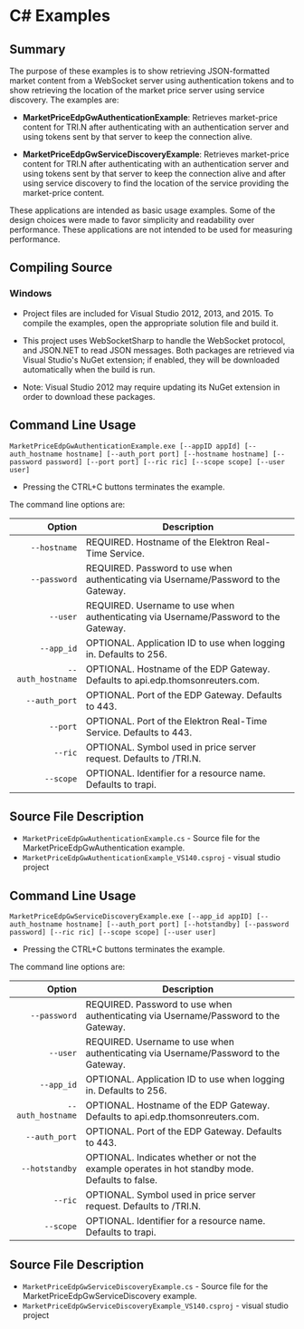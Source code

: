 # C# Examples
## Summary

The purpose of these examples is to show retrieving JSON-formatted market content
from a WebSocket server using authentication tokens and to show retrieving the location
of the market price server using service discovery. The examples are:

* __MarketPriceEdpGwAuthenticationExample__: Retrieves market-price content for TRI.N after
  authenticating with an authentication server and using tokens sent by that server to keep
  the connection alive.

* __MarketPriceEdpGwServiceDiscoveryExample__: Retrieves market-price content for TRI.N after
  authenticating with an authentication server and using tokens sent by that server to keep
  the connection alive and after using service discovery to find the location of the service
  providing the market-price content.

These applications are intended as basic usage examples. Some of the design choices
were made to favor simplicity and readability over performance. These applications
are not intended to be used for measuring performance.

## Compiling Source
### Windows
- Project files are included for Visual Studio 2012, 2013, and 2015. To compile the examples,
open the appropriate solution file and build it.

- This project uses WebSocketSharp to handle the WebSocket protocol, and JSON.NET to read
JSON messages. Both packages are retrieved via Visual Studio's NuGet extension; if enabled,
they will be downloaded automatically when the build is run.

- Note: Visual Studio 2012 may require updating its NuGet extension in order to download these 
packages.

## Command Line Usage
```MarketPriceEdpGwAuthenticationExample.exe [--appID appId] [--auth_hostname hostname] [--auth_port port] [--hostname hostname] [--password password] [--port port] [--ric ric] [--scope scope] [--user user]```
  - Pressing the CTRL+C buttons terminates the example.

The command line options are:

Option           |Description|
----------------:|-----------|
`--hostname`     | REQUIRED. Hostname of the Elektron Real-Time Service.
`--password`     | REQUIRED. Password to use when authenticating via Username/Password to the Gateway.
`--user`         | REQUIRED. Username to use when authenticating via Username/Password to the Gateway.
`--app_id`       | OPTIONAL. Application ID to use when logging in. Defaults to 256.
`--auth_hostname`| OPTIONAL. Hostname of the EDP Gateway. Defaults to api.edp.thomsonreuters.com.
`--auth_port`    | OPTIONAL. Port of the EDP Gateway. Defaults to 443.
`--port`         | OPTIONAL. Port of the Elektron Real-Time Service. Defaults to 443.
`--ric`          | OPTIONAL. Symbol used in price server request. Defaults to /TRI.N.
`--scope`        | OPTIONAL. Identifier for a resource name. Defaults to trapi.

## Source File Description
* `MarketPriceEdpGwAuthenticationExample.cs` - Source file for the MarketPriceEdpGwAuthentication example.
* `MarketPriceEdpGwAuthenticationExample_VS140.csproj` - visual studio project


## Command Line Usage
```MarketPriceEdpGwServiceDiscoveryExample.exe [--app_id appID] [--auth_hostname hostname] [--auth_port port] [--hotstandby] [--password password] [--ric ric] [--scope scope] [--user user]```
  - Pressing the CTRL+C buttons terminates the example.

The command line options are:

Option           |Description|
----------------:|-----------|
`--password`     | REQUIRED. Password to use when authenticating via Username/Password to the Gateway.
`--user`         | REQUIRED. Username to use when authenticating via Username/Password to the Gateway.
`--app_id`       | OPTIONAL. Application ID to use when logging in. Defaults to 256.
`--auth_hostname`| OPTIONAL. Hostname of the EDP Gateway. Defaults to api.edp.thomsonreuters.com.
`--auth_port`    | OPTIONAL. Port of the EDP Gateway. Defaults to 443.
`--hotstandby`   | OPTIONAL. Indicates whether or not the example operates in hot standby mode. Defaults to false.
`--ric`          | OPTIONAL. Symbol used in price server request. Defaults to /TRI.N.
`--scope`        | OPTIONAL. Identifier for a resource name. Defaults to trapi.

## Source File Description
* `MarketPriceEdpGwServiceDiscoveryExample.cs` - Source file for the MarketPriceEdpGwServiceDiscovery example.
* `MarketPriceEdpGwServiceDiscoveryExample_VS140.csproj` - visual studio project
